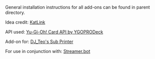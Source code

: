 General installation instructions for all add-ons can be found in parent directory.

Idea credit: [KatLink](https://www.twitch.tv/katlink)

API used: [Yu-Gi-Oh! Card API by YGOPRODeck](https://ygoprodeck.com/api-guide/)

Add-on for: [DJ_Teo's Sub Printer](https://ko-fi.com/s/37c18da75d)

For use in conjunction with: [Streamer.bot](https://streamer.bot/)
